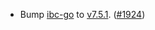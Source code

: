 - Bump [ibc-go](https://github.com/cosmos/ibc-go) to
  [v7.5.1](https://github.com/cosmos/ibc-go/releases/tag/v7.5.1).
  ([\#1924](https://github.com/cosmos/interchain-security/pull/1924))
